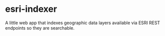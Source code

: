 # esri-indexer
A little web app that indexes geographic data layers available via ESRI REST endpoints so they are searchable.
